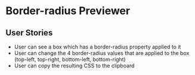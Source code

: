 # Border-radius Previewer
## User Stories
* User can see a box which has a border-radius property applied to it
* User can change the 4 border-radius values that are applied to the box (top-left, top-right, bottom-left, bottom-right)
* User can copy the resulting CSS to the clipboard